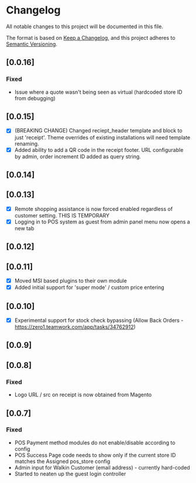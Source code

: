# Changelog
All notable changes to this project will be documented in this file.

The format is based on [Keep a Changelog](https://keepachangelog.com/en/1.0.0/),
and this project adheres to [Semantic Versioning](https://semver.org/spec/v2.0.0.html).

## [0.0.16]
### Fixed
 - Issue where a quote wasn't being seen as virtual (hardcoded store ID from debugging)

## [0.0.15]
 - [x] (BREAKING CHANGE) Changed reciept_header template and block to just 'receipt'. Theme overrides of existing installations will need template renaming.
 - [x] Added ability to add a QR code in the receipt footer. URL configurable by admin, order increment ID added as query string.

## [0.0.14]

## [0.0.13]
 - [x] Remote shopping assistance is now forced enabled regardless of customer setting. THIS IS TEMPORARY
 - [x] Logging in to POS system as guest from admin panel menu now opens a new tab

## [0.0.12]


## [0.0.11]
 - [x] Moved MSI based plugins to their own module
 - [x] Added initial support for 'super mode' / custom price entering

## [0.0.10]
 - [x] Experimental support for stock check bypassing (Allow Back Orders - https://zero1.teamwork.com/app/tasks/34762912)

## [0.0.9]


## [0.0.8]
### Fixed
 -  Logo URL / src on receipt is now obtained from Magento

## [0.0.7]
### Fixed
 - POS Payment method modules do not enable/disable according to config
 - POS Success Page code needs to show only if the current store ID matches the Assigned pos_store config
 - Admin input for Walkin Customer (email address) - currently hard-coded
 - Started to neaten up the guest login controller


